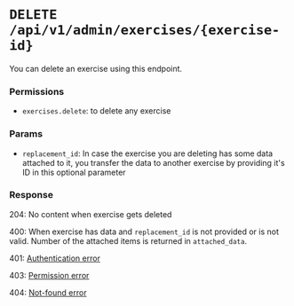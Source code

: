 # `DELETE /api/v1/admin/exercises/{exercise-id}`
You can delete an exercise using this endpoint.


### Permissions
- `exercises.delete`: to delete any exercise

### Params

- `replacement_id`: In case the exercise you are deleting has some data attached to it, you transfer the data to another exercise by providing it's ID in this optional parameter

### Response

204: No content when exercise gets deleted

400: When exercise has data and `replacement_id` is not provided or is not valid. Number of the attached items is returned in `attached_data`.

401: [Authentication error](../../authentication-errors.md)

403: [Permission error](../../permission-errors.md)

404: [Not-found error](../../not-found-errors.md)
